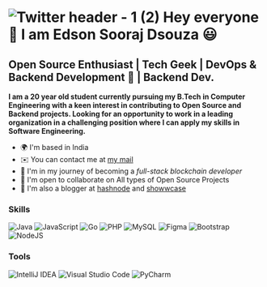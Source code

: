 ![Twitter header - 1 (2)](https://user-images.githubusercontent.com/93525771/204403587-79c94475-32ba-4cfa-9a3e-affb22839da4.png)
Hey everyone 👋 I am Edson Sooraj Dsouza :smiley:
===============================

Open Source Enthusiast | Tech Geek | DevOps & Backend Development 💜 | Backend Dev.
----------------------------------------------------------------------------------------------------------------------------------------
**I am a 20 year old student currently pursuing my B.Tech in Computer Engineering with a keen interest in contributing to Open Source and Backend projects. Looking for an opportunity to work in a leading organization in a challenging position where I can apply my skills in Software Engineering.**

* 🌍  I'm based in India
* ✉️  You can contact me at [my mail](mailto:edsonsouzadev@outlook.com)
* 🧠  I'm in my journey of becoming a *full-stack blockchain developer*
* 🤝  I'm open to collaborate on All types of Open Source Projects
* :memo: I'm also a blogger at [hashnode](https://hashnode.com/@edsodz) and [showwcase](https://www.showwcase.com/edsodz)

### Skills
![Java](https://img.shields.io/badge/java-%23ED8B00.svg?style=for-the-badge&logo=java&logoColor=white)
![JavaScript](https://img.shields.io/badge/javascript-%23323330.svg?style=for-the-badge&logo=javascript&logoColor=%23F7DF1E)
![Go](https://img.shields.io/badge/go-%2300ADD8.svg?style=for-the-badge&logo=go&logoColor=white)
![PHP](https://img.shields.io/badge/php-%23777BB4.svg?style=for-the-badge&logo=php&logoColor=white)
![MySQL](https://img.shields.io/badge/mysql-%2300f.svg?style=for-the-badge&logo=mysql&logoColor=white)
![Figma](https://img.shields.io/badge/figma-%23F24E1E.svg?style=for-the-badge&logo=figma&logoColor=white)
![Bootstrap](https://img.shields.io/badge/bootstrap-%23563D7C.svg?style=for-the-badge&logo=bootstrap&logoColor=white)
![NodeJS](https://img.shields.io/badge/node.js-6DA55F?style=for-the-badge&logo=node.js&logoColor=white)

### Tools
![IntelliJ IDEA](https://img.shields.io/badge/IntelliJIDEA-000000.svg?style=for-the-badge&logo=intellij-idea&logoColor=white)
![Visual Studio Code](https://img.shields.io/badge/Visual%20Studio%20Code-0078d7.svg?style=for-the-badge&logo=visual-studio-code&logoColor=white)
![PyCharm](https://img.shields.io/badge/pycharm-143?style=for-the-badge&logo=pycharm&logoColor=black&color=black&labelColor=green)
